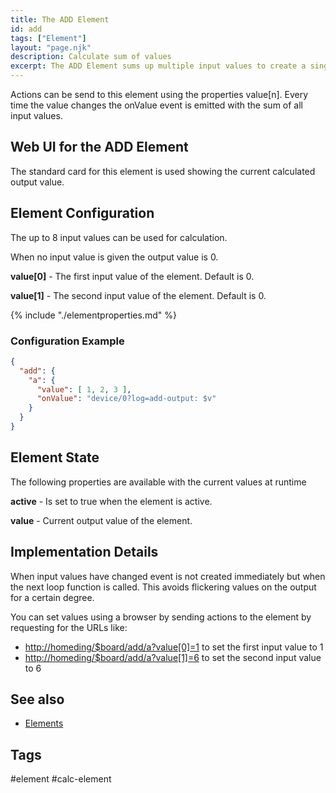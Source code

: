 ```yaml
---
title: The ADD Element
id: add
tags: ["Element"]
layout: "page.njk"
description: Calculate sum of values
excerpt: The ADD Element sums up multiple input values to create a single output value.
---
```


Actions can be send to this element using the properties value[n].
Every time the value changes the onValue event is emitted with the sum of all input values.

## Web UI for the ADD Element

The standard card for this element is used showing the current calculated output value.

## Element Configuration

<!-- <object data="/element.svg?add" type="image/svg+xml"></object> -->

The up to 8 input values can be used for calculation.

When no input value is given the output value is 0.

**value[0]** - The first input value of the element. Default is 0.

**value[1]** - The second input value of the element. Default is 0.

{% include "./elementproperties.md" %}

### Configuration Example

``` json
{
  "add": {
    "a": {
      "value": [ 1, 2, 3 ],
      "onValue": "device/0?log=add-output: $v"
    }
  }
}
```

## Element State

The following properties are available with the current values at runtime

**active** - Is set to true when the element is active.

**value** - Current output value of the element.

## Implementation Details

When input values have changed event is not created immediately but when the next loop function is called.
This avoids flickering values on the output for a certain degree.

You can set values using a browser by sending actions to the element by requesting for the URLs like:

- <http://homeding/$board/add/a?value[0]=1> to set the first input value to 1
- <http://homeding/$board/add/a?value[1]=6> to set the second input value to 6

## See also

- [Elements](/elements/index.md)

## Tags

#element #calc-element
